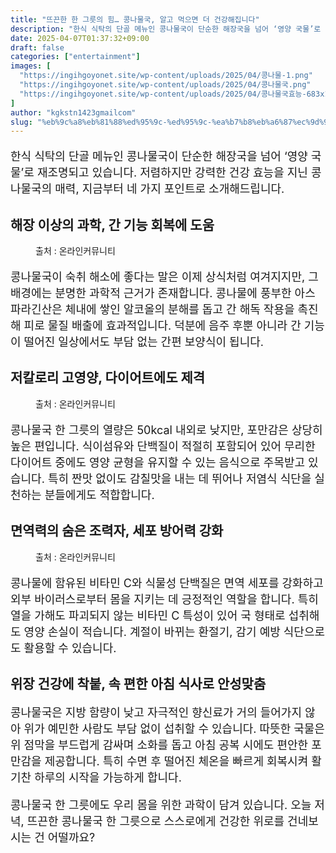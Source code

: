 ```yaml
---
title: "뜨끈한 한 그릇의 힘… 콩나물국, 알고 먹으면 더 건강해집니다"
description: "한식 식탁의 단골 메뉴인 콩나물국이 단순한 해장국을 넘어 ‘영양 국물’로 재조명되고 있습니다. 저렴하지만 강력한 건강 효능을 지닌 콩나물국의 매력, 지금부터 네 가지 포인트로 소개해드립니다."
date: 2025-04-07T01:37:32+09:00
draft: false
categories: ["entertainment"]
images: [
  "https://ingihgoyonet.site/wp-content/uploads/2025/04/콩나물-1.png"
  "https://ingihgoyonet.site/wp-content/uploads/2025/04/콩나물국.png"
  "https://ingihgoyonet.site/wp-content/uploads/2025/04/콩나물국효능-683x1024.png"
]
author: "kgkstn1423gmailcom"
slug: "%eb%9c%a8%eb%81%88%ed%95%9c-%ed%95%9c-%ea%b7%b8%eb%a6%87%ec%9d%98-%ed%9e%98-%ec%bd%a9%eb%82%98%eb%ac%bc%ea%b5%ad-%ec%95%8c%ea%b3%a0-%eb%a8%b9%ec%9c%bc%eb%a9%b4-%eb%8d%94-%ea%b1%b4%ea%b0%95"
---
```


<p style="font-size:18px">한식 식탁의 단골 메뉴인 콩나물국이 단순한 해장국을 넘어 ‘영양 국물’로 재조명되고 있습니다. 저렴하지만 강력한 건강 효능을 지닌 콩나물국의 매력, 지금부터 네 가지 포인트로 소개해드립니다.</p> <h2 >해장 이상의 과학, 간 기능 회복에 도움</h2> <figure ><img src="https://ingihgoyonet.site/wp-content/uploads/2025/04/콩나물-1.png" alt="" style="aspect-ratio:16/9;object-fit:cover"/><figcaption >출처 : 온라인커뮤니티</figcaption></figure> <p style="font-size:18px">콩나물국이 숙취 해소에 좋다는 말은 이제 상식처럼 여겨지지만, 그 배경에는 분명한 과학적 근거가 존재합니다. 콩나물에 풍부한 아스파라긴산은 체내에 쌓인 알코올의 분해를 돕고 간 해독 작용을 촉진해 피로 물질 배출에 효과적입니다. 덕분에 음주 후뿐 아니라 간 기능이 떨어진 일상에서도 부담 없는 간편 보양식이 됩니다.</p> <h2 >저칼로리 고영양, 다이어트에도 제격</h2> <figure ><img src="https://ingihgoyonet.site/wp-content/uploads/2025/04/콩나물국.png" alt="" style="aspect-ratio:16/9;object-fit:cover"/><figcaption >출처 : 온라인커뮤니티</figcaption></figure> <p style="font-size:18px">콩나물국 한 그릇의 열량은 50kcal 내외로 낮지만, 포만감은 상당히 높은 편입니다. 식이섬유와 단백질이 적절히 포함되어 있어 무리한 다이어트 중에도 영양 균형을 유지할 수 있는 음식으로 주목받고 있습니다. 특히 짠맛 없이도 감칠맛을 내는 데 뛰어나 저염식 식단을 실천하는 분들에게도 적합합니다.</p> <h2 >면역력의 숨은 조력자, 세포 방어력 강화</h2> <figure ><img src="https://ingihgoyonet.site/wp-content/uploads/2025/04/콩나물국효능-683x1024.png" alt="" style="aspect-ratio:9/16;object-fit:cover"/><figcaption >출처 : 온라인커뮤니티</figcaption></figure> <p style="font-size:18px">콩나물에 함유된 비타민 C와 식물성 단백질은 면역 세포를 강화하고 외부 바이러스로부터 몸을 지키는 데 긍정적인 역할을 합니다. 특히 열을 가해도 파괴되지 않는 비타민 C 특성이 있어 국 형태로 섭취해도 영양 손실이 적습니다. 계절이 바뀌는 환절기, 감기 예방 식단으로도 활용할 수 있습니다.</p> <h2 >위장 건강에 착붙, 속 편한 아침 식사로 안성맞춤</h2> <p style="font-size:18px">콩나물국은 지방 함량이 낮고 자극적인 향신료가 거의 들어가지 않아 위가 예민한 사람도 부담 없이 섭취할 수 있습니다. 따뜻한 국물은 위 점막을 부드럽게 감싸며 소화를 돕고 아침 공복 시에도 편안한 포만감을 제공합니다. 특히 수면 후 떨어진 체온을 빠르게 회복시켜 활기찬 하루의 시작을 가능하게 합니다.</p> <p style="font-size:18px">콩나물국 한 그릇에도 우리 몸을 위한 과학이 담겨 있습니다. 오늘 저녁, 뜨끈한 콩나물국 한 그릇으로 스스로에게 건강한 위로를 건네보시는 건 어떨까요?</p>